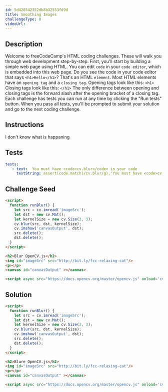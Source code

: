 ```yaml
---
id: 5d428542352db8b32553fd9d
title: Smoothing Images
challengeType: 0
videoUrl:
---
```


## Description
<section id='description'>
Welcome to freeCodeCamp's HTML coding challenges. These will walk you through web development step-by-step.
First, you'll start by building a simple web page using HTML. You can edit <code>code</code> in your <code>code editor</code>, which is embedded into this web page.
Do you see the code in your code editor that says <code>&#60;h1&#62;Hello&#60;/h1&#62;</code>? That's an HTML <code>element</code>.
Most HTML elements have an <code>opening tag</code> and a <code>closing tag</code>.
Opening tags look like this:
<code>&#60;h1&#62;</code>
Closing tags look like this:
<code>&#60;/h1&#62;</code>
The only difference between opening and closing tags is the forward slash after the opening bracket of a closing tag.
Each challenge has tests you can run at any time by clicking the "Run tests" button. When you pass all tests, you'll be prompted to submit your solution and go to the next coding challenge.
</section>

## Instructions
<section id='instructions'>
I don't know what is happaning
</section>

## Tests
<section id='tests'>

```yml
tests:
   - text:  You must have <code>cv.blur</code> in your code
     testString: assert(code.match(/cv.blur/g),'You must have <code>cv.blur</code> in your code'); 
 ```

</section>

## Challenge Seed

<section id='challengeSeed'>

<div id='html-seed'>

```html
<script>
  function runBlur() {
    let src = cv.imread('imageSrc');
    let dst = new cv.Mat();
    let kernelSize = new cv.Size(3, 3);
    cv.blur(src, dst, kernelSize);
    cv.imshow('canvasOutput', dst);
    src.delete();
    dst.delete();
  }
</script>

<h2>Blur OpenCV.js</h2>
<img id="imageSrc" src="http://bit.ly/fcc-relaxing-cat"/>
<p></p>
<canvas id="canvasOutput" ></canvas>

<script async src="https://docs.opencv.org/master/opencv.js" onload='cv["onRuntimeInitialized"]=()=> { runBlur() }' type="text/javascript"></script>
```

</div>

</section>

## Solution

<section id='solution'>

```html
<script>
  function runBlur() {
    let src = cv.imread('imageSrc');
    let dst = new cv.Mat();
    let kernelSize = new cv.Size(3, 3);
    cv.blur(src, dst, kernelSize);
    cv.imshow('canvasOutput', dst);
    src.delete();
    dst.delete();
  }
</script>

<h2>Blure OpenCV.js</h2>
<img id="imageSrc" src="http://bit.ly/fcc-relaxing-cat"/>
<p></p>
<canvas id="canvasOutput" ></canvas>

<script async src="https://docs.opencv.org/master/opencv.js" onload='cv["onRuntimeInitialized"]=()=> { runBlur() }' type="text/javascript"></script>
```

</section>